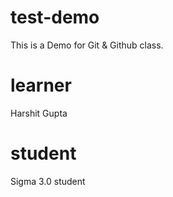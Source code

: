 # test-demo
This is a Demo for Git &amp; Github class.


# learner
Harshit Gupta

# student
Sigma 3.0 student
